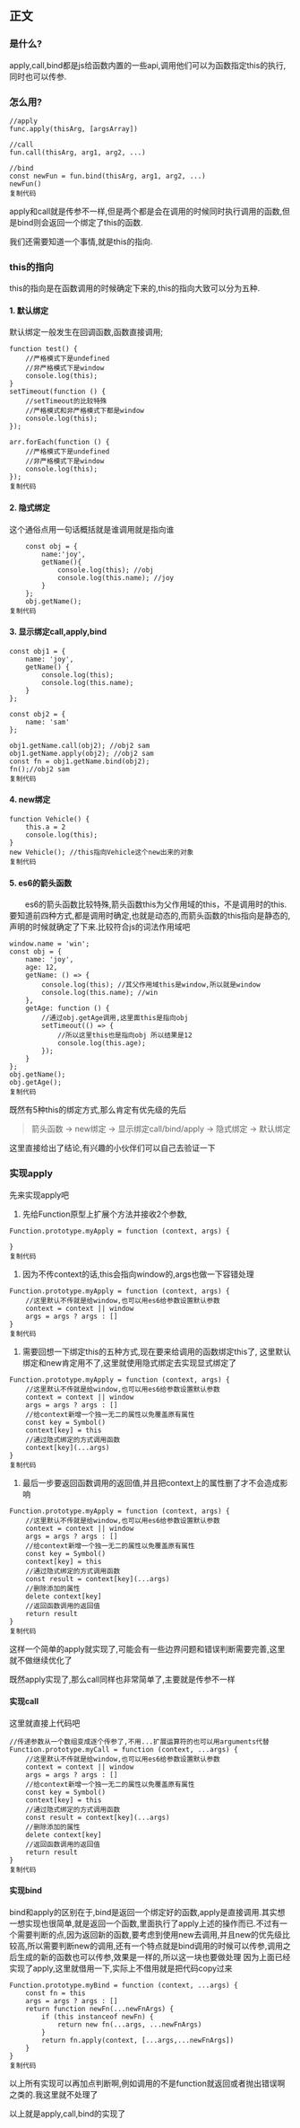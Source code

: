 ## 正文

### 是什么?

apply,call,bind都是js给函数内置的一些api,调用他们可以为函数指定this的执行,同时也可以传参.

### 怎么用?

```
//apply 
func.apply(thisArg, [argsArray])

//call
fun.call(thisArg, arg1, arg2, ...)

//bind
const newFun = fun.bind(thisArg, arg1, arg2, ...)
newFun()
复制代码
```

apply和call就是传参不一样,但是两个都是会在调用的时候同时执行调用的函数,但是bind则会返回一个绑定了this的函数.

我们还需要知道一个事情,就是this的指向.

### this的指向

this的指向是在函数调用的时候确定下来的,this的指向大致可以分为五种.

#### 1. 默认绑定

默认绑定一般发生在回调函数,函数直接调用;

```
function test() {
    //严格模式下是undefined
    //非严格模式下是window
    console.log(this);
}
setTimeout(function () {
    //setTimeout的比较特殊
    //严格模式和非严格模式下都是window
    console.log(this);
});

arr.forEach(function () {
    //严格模式下是undefined
    //非严格模式下是window
    console.log(this);
});
复制代码
```

#### 2. 隐式绑定

这个通俗点用一句话概括就是谁调用就是指向谁

```
    const obj = {
        name:'joy',
        getName(){
            console.log(this); //obj
            console.log(this.name); //joy
        }
    };
    obj.getName();
复制代码
```

#### 3. 显示绑定call,apply,bind

```
const obj1 = {
    name: 'joy',
    getName() {
        console.log(this); 
        console.log(this.name); 
    }
};

const obj2 = {
    name: 'sam'
};

obj1.getName.call(obj2); //obj2 sam
obj1.getName.apply(obj2); //obj2 sam
const fn = obj1.getName.bind(obj2);
fn();//obj2 sam
复制代码
```

#### 4. new绑定

```
function Vehicle() {
    this.a = 2
    console.log(this);
}
new Vehicle(); //this指向Vehicle这个new出来的对象
复制代码
```

#### 5. es6的箭头函数

  es6的箭头函数比较特殊,箭头函数this为父作用域的this，不是调用时的this.要知道前四种方式,都是调用时确定,也就是动态的,而箭头函数的this指向是静态的,声明的时候就确定了下来.比较符合js的词法作用域吧

```
window.name = 'win';
const obj = {
    name: 'joy',
    age: 12,
    getName: () => {
        console.log(this); //其父作用域this是window,所以就是window
        console.log(this.name); //win 
    },
    getAge: function () {
        //通过obj.getAge调用,这里面this是指向obj
        setTimeout(() => {
            //所以这里this也是指向obj 所以结果是12
            console.log(this.age); 
        });
    }
};
obj.getName();
obj.getAge();
复制代码
```

既然有5种this的绑定方式,那么肯定有优先级的先后

> 箭头函数 -> new绑定 -> 显示绑定call/bind/apply -> 隐式绑定 -> 默认绑定

这里直接给出了结论,有兴趣的小伙伴们可以自己去验证一下

### 实现apply

先来实现apply吧

1. 先给Function原型上扩展个方法并接收2个参数,

```
Function.prototype.myApply = function (context, args) {

}
复制代码
```

1. 因为不传context的话,this会指向window的,args也做一下容错处理

```
Function.prototype.myApply = function (context, args) {
    //这里默认不传就是给window,也可以用es6给参数设置默认参数
    context = context || window
    args = args ? args : []
}
复制代码
```

1. 需要回想一下绑定this的五种方式,现在要来给调用的函数绑定this了, 这里默认绑定和new肯定用不了,这里就使用隐式绑定去实现显式绑定了

```
Function.prototype.myApply = function (context, args) {
    //这里默认不传就是给window,也可以用es6给参数设置默认参数
    context = context || window
    args = args ? args : []
    //给context新增一个独一无二的属性以免覆盖原有属性
    const key = Symbol()
    context[key] = this
    //通过隐式绑定的方式调用函数
    context[key](...args)
}
复制代码
```

1. 最后一步要返回函数调用的返回值,并且把context上的属性删了才不会造成影响

```
Function.prototype.myApply = function (context, args) {
    //这里默认不传就是给window,也可以用es6给参数设置默认参数
    context = context || window
    args = args ? args : []
    //给context新增一个独一无二的属性以免覆盖原有属性
    const key = Symbol()
    context[key] = this
    //通过隐式绑定的方式调用函数
    const result = context[key](...args)
    //删除添加的属性
    delete context[key]
    //返回函数调用的返回值
    return result
}
复制代码
```

这样一个简单的apply就实现了,可能会有一些边界问题和错误判断需要完善,这里就不做继续优化了

既然apply实现了,那么call同样也非常简单了,主要就是传参不一样

#### 实现call

这里就直接上代码吧

```
//传递参数从一个数组变成逐个传参了,不用...扩展运算符的也可以用arguments代替
Function.prototype.myCall = function (context, ...args) {
    //这里默认不传就是给window,也可以用es6给参数设置默认参数
    context = context || window
    args = args ? args : []
    //给context新增一个独一无二的属性以免覆盖原有属性
    const key = Symbol()
    context[key] = this
    //通过隐式绑定的方式调用函数
    const result = context[key](...args)
    //删除添加的属性
    delete context[key]
    //返回函数调用的返回值
    return result
}
复制代码
```

#### 实现bind

bind和apply的区别在于,bind是返回一个绑定好的函数,apply是直接调用.其实想一想实现也很简单,就是返回一个函数,里面执行了apply上述的操作而已.不过有一个需要判断的点,因为返回新的函数,要考虑到使用new去调用,并且new的优先级比较高,所以需要判断new的调用,还有一个特点就是bind调用的时候可以传参,调用之后生成的新的函数也可以传参,效果是一样的,所以这一块也要做处理 因为上面已经实现了apply,这里就借用一下,实际上不借用就是把代码copy过来

```
Function.prototype.myBind = function (context, ...args) {
    const fn = this
    args = args ? args : []
    return function newFn(...newFnArgs) {
        if (this instanceof newFn) {
            return new fn(...args, ...newFnArgs)
        }
        return fn.apply(context, [...args,...newFnArgs])
    }
}
复制代码
```

以上所有实现可以再加点判断啊,例如调用的不是function就返回或者抛出错误啊之类的.我这里就不处理了

以上就是apply,call,bind的实现了



